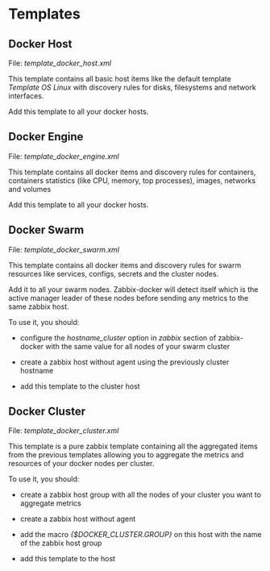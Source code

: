 # Templates

## Docker Host

File: *template_docker_host.xml*

This template contains all basic host items like the default template *Template OS Linux* with discovery rules
for disks, filesystems and network interfaces.
 
Add this template to all your docker hosts.

## Docker Engine

File: *template_docker_engine.xml*

This template contains all docker items and discovery rules for containers, containers statistics (like CPU, memory,
top processes), images, networks and volumes

Add this template to all your docker hosts.

## Docker Swarm

File: *template_docker_swarm.xml*
 
This template contains all docker items and discovery rules for swarm resources like services, configs, secrets and
the cluster nodes.

Add it to all your swarm nodes. Zabbix-docker will detect itself which is the active manager leader of these nodes 
before sending any metrics to the same zabbix host. 

To use it, you should:

- configure the *hostname_cluster* option in *zabbix* section of zabbix-docker with the same value for all nodes of
your swarm cluster

- create a zabbix host without agent using the previously cluster hostname
 
- add this template to the cluster host 

## Docker Cluster

File: *template_docker_cluster.xml*
 
This template is a pure zabbix template containing all the aggregated items from the previous templates allowing you to
aggregate the metrics and resources of your docker nodes per cluster.

To use it, you should:

- create a zabbix host group with all the nodes of your cluster you want to aggregate metrics

- create a zabbix host without agent

- add the macro *{$DOCKER_CLUSTER.GROUP}* on this host with the name of the zabbix host group

- add this template to the host
